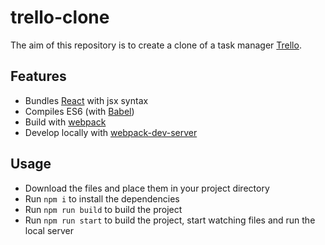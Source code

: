 # trello-clone

The aim of this repository is to create a clone of a task manager [Trello](https://trello.com).

## Features
* Bundles [React](https://reactjs.org/) with jsx syntax
* Compiles ES6 (with [Babel](https://babeljs.io/))
* Build with [webpack](https://webpack.github.io/)
* Develop locally with [webpack-dev-server](https://webpack.js.org/configuration/dev-server/)
## Usage
* Download the files and place them in your project directory
* Run `npm i` to install the dependencies
* Run `npm run build` to build the project
* Run `npm run start` to build the project, start watching files and run the local server
